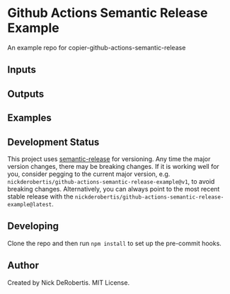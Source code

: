 # Github Actions Semantic Release Example

An example repo for copier-github-actions-semantic-release

## Inputs


## Outputs


## Examples


## Development Status

This project uses [semantic-release](https://github.com/semantic-release/semantic-release) for versioning.
Any time the major version changes, there may be breaking changes. If it is working well for you, consider
pegging to the current major version, e.g. `nickderobertis/github-actions-semantic-release-example@v1`, to avoid breaking changes. Alternatively,
you can always point to the most recent stable release with the `nickderobertis/github-actions-semantic-release-example@latest`.


## Developing

Clone the repo and then run `npm install` to set up the pre-commit hooks.

## Author

Created by Nick DeRobertis. MIT License.